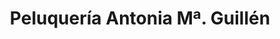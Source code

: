 ---
title: "Peluquería Antonia Mª. Guillén"
url: /cehegin/peluqueria-antonia-ma-guillen/
shop: peluquería
---